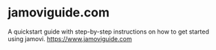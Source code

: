 # jamoviguide.com

A quickstart guide with step-by-step instructions on how to get started using jamovi. https://www.jamoviguide.com
